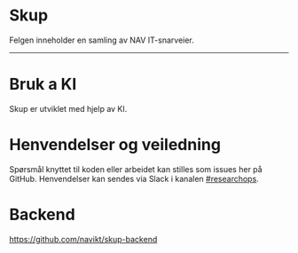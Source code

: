 Skup
================

Felgen inneholder en samling av NAV IT-snarveier.

---

# Bruk a KI

Skup er utviklet med hjelp av KI.

# Henvendelser og veiledning

Spørsmål knyttet til koden eller arbeidet kan stilles
som issues her på GitHub. Henvendelser kan sendes via Slack i
kanalen [#researchops](https://nav-it.slack.com/archives/C02UGFS2J4B).

# Backend
https://github.com/navikt/skup-backend